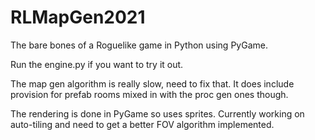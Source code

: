 # RLMapGen2021

The bare bones of a Roguelike game in Python using PyGame.

Run the engine.py if you want to try it out.

The map gen algorithm is really slow, need to fix that. It does include provision for prefab rooms mixed in with the proc gen ones though.

The rendering is done in PyGame so uses sprites. Currently working on auto-tiling and need to get a better FOV algorithm implemented.
